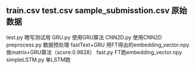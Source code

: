 train.csv
test.csv
sample_submisstion.csv
原始数据
----------------------------------
test.py 瞎写测试用
GRU.py 使用GRU算法
CNN2D.py 使用CNN2D
preprocess.py 数据预处理
fastText+GRU 用FT得出的embedding_vector.npy做matrix+GRU算法（score:0.9828）
fast.py FT跑embedding_vector.npy
simpleLSTM.py 单LSTM跑
